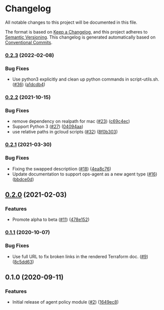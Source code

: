 # Changelog

All notable changes to this project will be documented in this file.

The format is based on
[Keep a Changelog](https://keepachangelog.com/en/1.0.0/),
and this project adheres to
[Semantic Versioning](https://semver.org/spec/v2.0.0.html).
This changelog is generated automatically based on [Conventional Commits](https://www.conventionalcommits.org/en/v1.0.0/).

### [0.2.3](https://github.com/terraform-google-modules/terraform-google-cloud-operations/compare/v0.2.2...v0.2.3) (2022-02-08)


### Bug Fixes

* Use python3 explicitly and clean up python commands in script-utils.sh. ([#36](https://github.com/terraform-google-modules/terraform-google-cloud-operations/issues/36)) ([a1dcdb4](https://github.com/terraform-google-modules/terraform-google-cloud-operations/commit/a1dcdb46b4f6c090579085c521e9820a68907cf3))

### [0.2.2](https://www.github.com/terraform-google-modules/terraform-google-cloud-operations/compare/v0.2.1...v0.2.2) (2021-10-15)


### Bug Fixes

* remove dependency on realpath for mac ([#23](https://www.github.com/terraform-google-modules/terraform-google-cloud-operations/issues/23)) ([c69c4ec](https://www.github.com/terraform-google-modules/terraform-google-cloud-operations/commit/c69c4ecb54d4cfa8757fc50456388b45802e9e40))
* Support Python 3 ([#27](https://www.github.com/terraform-google-modules/terraform-google-cloud-operations/issues/27)) ([04094aa](https://www.github.com/terraform-google-modules/terraform-google-cloud-operations/commit/04094aaa1502f760ecbded9f451cc0099aad8c31))
* use relative paths in gcloud scripts ([#32](https://www.github.com/terraform-google-modules/terraform-google-cloud-operations/issues/32)) ([8f0b303](https://www.github.com/terraform-google-modules/terraform-google-cloud-operations/commit/8f0b303840ee59aaca9b14c63b6ea272be920881))

### [0.2.1](https://www.github.com/terraform-google-modules/terraform-google-cloud-operations/compare/v0.2.0...v0.2.1) (2021-03-30)


### Bug Fixes

* Fixing the swapped descriptiion ([#18](https://www.github.com/terraform-google-modules/terraform-google-cloud-operations/issues/18)) ([4ea8c76](https://www.github.com/terraform-google-modules/terraform-google-cloud-operations/commit/4ea8c768f95bcd052cb7cbf8ef820a3339565767))
* Update documentation to support ops-agent as a new agent type ([#16](https://www.github.com/terraform-google-modules/terraform-google-cloud-operations/issues/16)) ([bbdce0d](https://www.github.com/terraform-google-modules/terraform-google-cloud-operations/commit/bbdce0d6e76d1054098b8862e98eccf08db254e5))

## [0.2.0](https://www.github.com/terraform-google-modules/terraform-google-cloud-operations/compare/v0.1.1...v0.2.0) (2021-02-03)


### Features

* Promote alpha to beta ([#11](https://www.github.com/terraform-google-modules/terraform-google-cloud-operations/issues/11)) ([478e152](https://www.github.com/terraform-google-modules/terraform-google-cloud-operations/commit/478e152aaa91be105e5df227f4cab7a6461c7ec5))

### [0.1.1](https://www.github.com/terraform-google-modules/terraform-google-cloud-operations/compare/v0.1.0...v0.1.1) (2020-10-07)


### Bug Fixes

* Use full URL to fix broken links in the rendered Terraform doc. ([#9](https://www.github.com/terraform-google-modules/terraform-google-cloud-operations/issues/9)) ([8c5dd63](https://www.github.com/terraform-google-modules/terraform-google-cloud-operations/commit/8c5dd633289935c045687fa7d5974d29ccb8680e))

## 0.1.0 (2020-09-11)


### Features

* Initial release of agent policy module ([#2](https://www.github.com/terraform-google-modules/terraform-google-cloud-operations/issues/2)) ([1649ec8](https://www.github.com/terraform-google-modules/terraform-google-cloud-operations/commit/1649ec88d2cd9985da3d3b4f709551f5d540fb5a))
